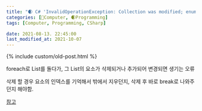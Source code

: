 ```yaml
---
title: "🌒 C# 'InvalidOperationException: Collection was modified; enumeration operation may not execute.'"
categories: [💫Computer, 🌒Programming]
tags: [Computer, Programming, CSharp]

date: 2021-08-13. 22:45:00
last_modified_at: 2021-10-07
---
```

{% include custom/old-post.html %}

foreach로 List를 돌다가, 그 List의 요소가 삭제되거나 추가되어 변경되면 생기는 오류  

삭제 할 경우 요소의 인덱스를 기억해서 밖에서 지우던지, 삭제 후 바로 break로 나와주던지 해야함.  

[참고](http://devkorea.co.kr/bbs/board.php?bo_table=m03_qna&wr_id=19169&page=9)  
